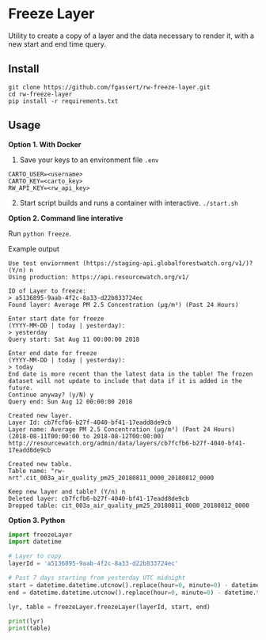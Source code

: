 # Freeze Layer

Utility to create a copy of a layer and the data necessary to render it, with a
new start and end time query.

## Install

```
git clone https://github.com/fgassert/rw-freeze-layer.git
cd rw-freeze-layer
pip install -r requirements.txt
```

## Usage

**Option 1. With Docker**

1. Save your keys to an environment file `.env`
```
CARTO_USER=<username>
CARTO_KEY=<carto_key>
RW_API_KEY=<rw_api_key>
```

2. Start script builds and runs a container with interactive.
`./start.sh`


**Option 2. Command line interative** 

Run `python freeze`.

Example output 
```
Use test enviornment (https://staging-api.globalforestwatch.org/v1/)? (Y/n) n
Using production: https://api.resourcewatch.org/v1/

ID of Layer to freeze:
> a5136895-9aab-4f2c-8a33-d22b833724ec
Found layer: Average PM 2.5 Concentration (µg/m³) (Past 24 Hours)

Enter start date for freeze
(YYYY-MM-DD | today | yesterday):
> yesterday
Query start: Sat Aug 11 00:00:00 2018

Enter end date for freeze
(YYYY-MM-DD | today | yesterday):
> today
End date is more recent than the latest data in the table! The frozen dataset will not update to include that data if it is added in the future.
Continue anyway? (y/N) y
Query end: Sun Aug 12 00:00:00 2018

Created new layer.
Layer Id: cb7fcfb6-b27f-4040-bf41-17eadd8de9cb
Layer name: Average PM 2.5 Concentration (µg/m³) (Past 24 Hours) (2018-08-11T00:00:00 to 2018-08-12T00:00:00)
http://resourcewatch.org/admin/data/layers/cb7fcfb6-b27f-4040-bf41-17eadd8de9cb

Created new table.
Table name: "rw-nrt".cit_003a_air_quality_pm25_20180811_0000_20180812_0000

Keep new layer and table? (Y/n) n
Deleted layer: cb7fcfb6-b27f-4040-bf41-17eadd8de9cb
Dropped table: cit_003a_air_quality_pm25_20180811_0000_20180812_0000
```

**Option 3. Python**

``` python
import freezeLayer
import datetime

# Layer to copy
layerId = 'a5136895-9aab-4f2c-8a33-d22b833724ec'

# Past 7 days starting from yesterday UTC midnight
start = datetime.datetime.utcnow().replace(hour=0, minute=0) - datetime.timedelta(days=8)
end = datetime.datetime.utcnow().replace(hour=0, minute=0) - datetime.timedelta(days=1)

lyr, table = freezeLayer.freezeLayer(layerId, start, end)

print(lyr)
print(table)
```
